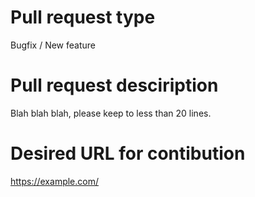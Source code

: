 # Pull request type
Bugfix / New feature

# Pull request desciription
Blah blah blah, please keep to less than 20 lines.

# Desired URL for contibution
https://example.com/

